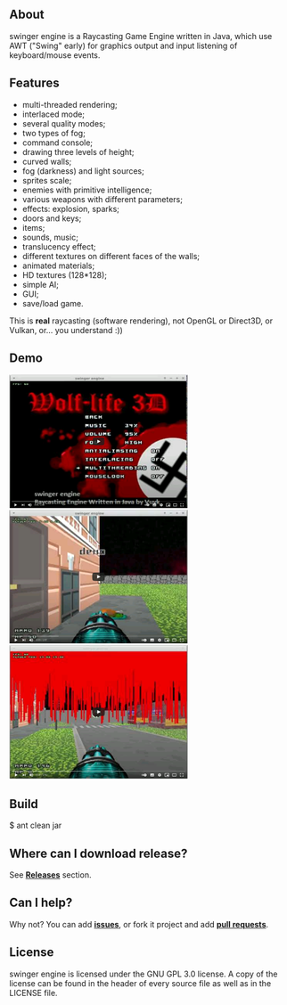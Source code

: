 About
-----
swinger engine is a Raycasting Game Engine written in Java, which use AWT ("Swing" early) for graphics output and input listening of keyboard/mouse events.

Features
-----
- multi-threaded rendering;
- interlaced mode;
- several quality modes;
- two types of fog;
- command console;
- drawing three levels of height;
- curved walls;
- fog (darkness) and light sources;
- sprites scale;
- enemies with primitive intelligence;
- various weapons with different parameters;
- effects: explosion, sparks;
- doors and keys;
- items;
- sounds, music;
- translucency effect;
- different textures on different faces of the walls;
- animated materials;
- HD textures (128*128);
- simple AI;
- GUI;
- save/load game.

This is **real** raycasting (software rendering), not OpenGL or Direct3D, or Vulkan, or... you understand :))

Demo
-----
[![WIP 200304](https://raw.githubusercontent.com/vuvk/swinger-engine/master/screenshots/video_preview/menu_update.png)](https://youtu.be/enT9bPH1cO8)
[![WIP 200124](https://raw.githubusercontent.com/vuvk/swinger-engine/master/screenshots/video_preview/load_save_game.png)](https://youtu.be/ePYd1Csw_f4)
[![WIP 210210](https://raw.githubusercontent.com/vuvk/swinger-engine/master/screenshots/video_preview/light_and_fog.png)](https://youtu.be/CHHVQwcCkdE)

Build
-----
$ ant clean jar

Where can I download release?
-----
See [**Releases**](https://github.com/vuvk/swinger-engine/releases) section. 

Can I help?
-----
Why not? You can add [**issues**](https://github.com/vuvk/swinger-engine/issues), or fork it project and add [**pull requests**](https://github.com/vuvk/swinger-engine/pulls).

License
-----
swinger engine is licensed under the GNU GPL 3.0 license.  A copy of the license can
be found in the header of every source file as well as in the LICENSE file.
